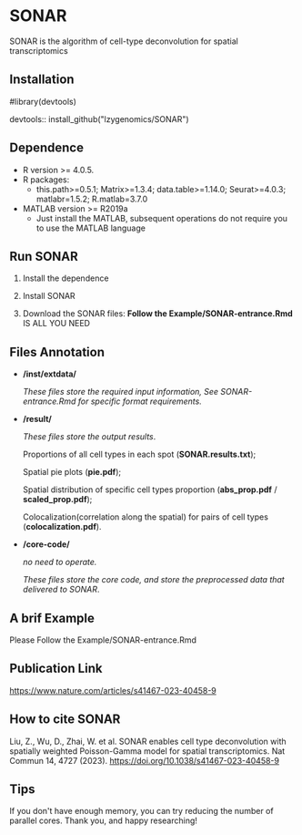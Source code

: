 # SONAR
SONAR is the algorithm of cell-type deconvolution for spatial transcriptomics

## Installation
#library(devtools)

devtools:: install_github("lzygenomics/SONAR")

## Dependence

- R version >= 4.0.5.
- R packages: 
  - this.path>=0.5.1; Matrix>=1.3.4; data.table>=1.14.0; Seurat>=4.0.3;  matlabr=1.5.2; R.matlab=3.7.0
- MATLAB version >= R2019a 
  - Just install the MATLAB, subsequent operations do not require you to use the MATLAB language

## Run SONAR

1. Install the dependence

2. Install SONAR

3. Download the SONAR files: **Follow the Example/SONAR-entrance.Rmd** IS ALL YOU NEED

## Files Annotation

- **/inst/extdata/**	

  *These files store the required input information, See SONAR-entrance.Rmd for specific format requirements.*


- **/result/**

  *These files store the output results*.

  Proportions of all cell types in each spot (**SONAR.results.txt**);

  Spatial pie plots (**pie.pdf**);

  Spatial distribution of specific cell types proportion (**abs_prop.pdf** / **scaled_prop.pdf**);

  Colocalization(correlation along the spatial) for pairs of cell types (**colocalization.pdf**).


- **/core-code/**	

  *no need to operate.*

  *These files store the core code, and store the preprocessed data that delivered to SONAR*.
  
## A brif Example

Please Follow the Example/SONAR-entrance.Rmd

## Publication Link

  https://www.nature.com/articles/s41467-023-40458-9

## How to cite SONAR

Liu, Z., Wu, D., Zhai, W. et al. SONAR enables cell type deconvolution with spatially weighted Poisson-Gamma model for spatial transcriptomics. Nat Commun 14, 4727 (2023). https://doi.org/10.1038/s41467-023-40458-9

## Tips

If you don't have enough memory, you can try reducing the number of parallel cores. Thank you, and happy researching!
